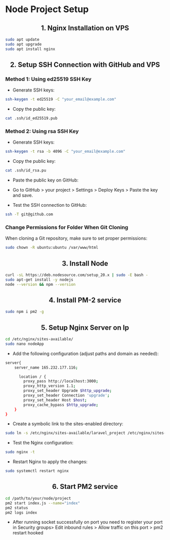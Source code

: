 <h1>Node Project Setup</h1>


<h2 align="center">1. Nginx Installation on VPS </h2>


```bash
sudo apt update
sudo apt upgrade
sudo apt install nginx
```

<h2 align="center">2. Setup SSH Connection with GitHub and VPS </h2>
<h3>Method 1: Using ed25519 SSH Key</h3>

* Generate SSH keys:

```bash
ssh-keygen -t ed25519 -C "your_email@example.com"
```

* Copy the public key:

```bash
cat .ssh/id_ed25519.pub
```
<h3>Method 2: Using rsa SSH Key</h3>

* Generate SSH keys:

```bash
ssh-keygen -t rsa -b 4096 -C "your_email@example.com"
```

* Copy the public key:

```bash
cat .ssh/id_rsa.pu
```

* Paste the public key on GitHub:
- Go to GitHub > your project > Settings > Deploy Keys > Paste the key and save.

* Test the SSH connection to GitHub:

```bash
ssh -T git@github.com
```

<h3>Change Permissions for Folder When Git Cloning</h3>
<p>When cloning a Git repository, make sure to set proper permissions:</p>

```bash
sudo chown -R ubuntu:ubuntu /var/www/html

```
<h2 align="center">3. Install Node</h2>

```bash
curl -sL https://deb.nodesource.com/setup_20.x | sudo -E bash -
sudo apt-get install -y nodejs
node --version && npm --version
```



<h2 align="center">4. Install PM-2 service</h2>

```bash
sudo npm i pm2 -g
```


<h2 align="center">5. Setup Nginx Server on Ip</h2>



```bash
cd /etc/nginx/sites-available/
sudo nano nodeApp

```
* Add the following configuration (adjust paths and domain as needed):

```bash
server{
  	server_name 165.232.177.116;

      location / {
        proxy_pass http://localhost:3000;
        proxy_http_version 1.1;
        proxy_set_header Upgrade $http_upgrade;
        proxy_set_header Connection 'upgrade';
        proxy_set_header Host $host;
        proxy_cache_bypass $http_upgrade;
    }
}

```
* Create a symbolic link to the sites-enabled directory:

```bash
sudo ln -s /etc/nginx/sites-available/laravel_project /etc/nginx/sites-enabled/

```

* Test the Nginx configuration:

```bash
sudo nginx -t

```

* Restart Nginx to apply the changes:

```bash
sudo systemctl restart nginx
```

<h2 align="center">6. Start PM2 service </h2>

```bash
cd /path/to/your/node/project
pm2 start index.js --name="index"
pm2 status
pm2 logs index
```
* After running socket successfully on port you need to register your port in Security groups> Edit inbound rules > Allow traffic on this port > pm2 restart hooked
 

